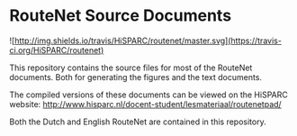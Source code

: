 RouteNet Source Documents
=========================

![http://img.shields.io/travis/HiSPARC/routenet/master.svg](https://travis-ci.org/HiSPARC/routenet)

This repository contains the source files for most of the RouteNet documents.
Both for generating the figures and the text documents.

The compiled versions of these documents can be viewed on the HiSPARC website:
http://www.hisparc.nl/docent-student/lesmateriaal/routenetpad/

Both the Dutch and English RouteNet are contained in this repository.
